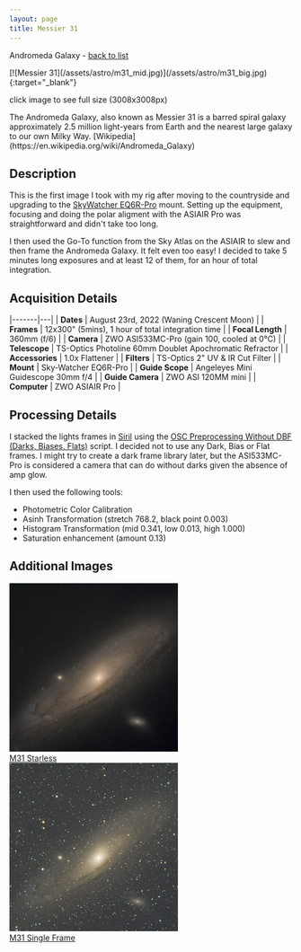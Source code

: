 ```yaml
---
layout: page
title: Messier 31
---
```


<p class="page-meta">
  Andromeda Galaxy - <a href="/astro/">back to list</a>
</p>
[![Messier 31](/assets/astro/m31_mid.jpg)](/assets/astro/m31_big.jpg){:target="_blank"}
<p class="caption">
  click image to see full size (3008x3008px)
</p>
<p class="lead" markdown="1">
  The Andromeda Galaxy, also known as Messier 31 is a barred spiral galaxy approximately 2.5 million light-years from Earth and the nearest large galaxy to our own Milky Way. [Wikipedia](https://en.wikipedia.org/wiki/Andromeda_Galaxy)
</p>

## Description

This is the first image I took with my rig after moving to the countryside and upgrading to the [SkyWatcher EQ6R-Pro](http://www.skywatcher.com/product/eq6r-pro/) mount. Setting up the equipment, focusing and doing the polar aligment with the ASIAIR Pro was straightforward and didn't take too long.

I then used the Go-To function from the Sky Atlas on the ASIAIR to slew and then frame the Andromeda Galaxy. It felt even too easy! I decided to take 5 minutes long exposures and at least 12 of them, for an hour of total integration.

## Acquisition Details

|-------|---|
| **Dates** | August 23rd, 2022 (Waning Crescent Moon) |
| **Frames** | 12x300" (5mins), 1 hour of total integration time |
| **Focal Length** | 360mm (f/6) |
| **Camera** | ZWO ASI533MC-Pro (gain 100, cooled at 0°C) |
| **Telescope** | TS-Optics Photoline 60mm Doublet Apochromatic Refractor |
| **Accessories** | 1.0x Flattener |
| **Filters** | TS-Optics 2" UV & IR Cut Filter |
| **Mount** | Sky-Watcher EQ6R-Pro |
| **Guide Scope** | Angeleyes Mini Guidescope 30mm f/4 |
| **Guide Camera** | ZWO ASI 120MM mini |
| **Computer** | ZWO ASIAIR Pro |

## Processing Details

I stacked the lights frames in [Siril](https://siril.org/) using the [OSC Preprocessing Without DBF (Darks, Biases, Flats)](https://free-astro.org/index.php?title=Siril:scripts) script. I decided not to use any Dark, Bias or Flat frames. I might try to create a dark frame library later, but the ASI533MC-Pro is considered a camera that can do without darks given the absence of amp glow.

I then used the following tools:
- Photometric Color Calibration
- Asinh Transformation (stretch 768.2, black point 0.003)
- Histogram Transformation (mid 0.341, low 0.013, high 1.000)
- Saturation enhancement (amount 0.13)

## Additional Images

<div id="gallery">
  <a class="gallery-item" href="/assets/astro/m31_starless_big.jpg" target="_blank">
    <img src="/assets/astro/m31_starless_small.jpg" alt="Messier 31 Starless">
    <div class="overlay">
      <div class="text">M31 Starless</div>
    </div>
  </a>
  <a class="gallery-item" href="/assets/astro/m31_single_big.jpg" target="_blank">
    <img src="/assets/astro/m31_single_small.jpg" alt="Messier 31 Single Expsure">
    <div class="overlay">
      <div class="text">M31 Single Frame</div>
    </div>
  </a>
</div>